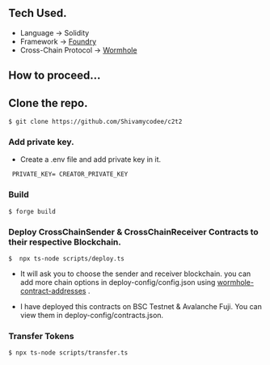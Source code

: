 ## Tech Used.

- Language -> Solidity
- Framework -> [Foundry](https://book.getfoundry.sh/)
- Cross-Chain Protocol -> [Wormhole](https://wormhole.com/docs/tutorials/by-product/contract-integrations/cross-chain-token-contracts/)

## How to proceed...


## Clone the repo.

```shell
$ git clone https://github.com/Shivamycodee/c2t2
```

### Add private key.

- Create a .env file and add private key in it.

```shell
 PRIVATE_KEY= CREATOR_PRIVATE_KEY
```

### Build

```shell
$ forge build
```

### Deploy CrossChainSender & CrossChainReceiver Contracts to their respective Blockchain.

```shell
$  npx ts-node scripts/deploy.ts
```

- It will ask you to choose the sender and receiver blockchain. you can add more chain options in deploy-config/config.json using [wormhole-contract-addresses](https://wormhole.com/docs/build/reference/contract-addresses/) . 

- I have deployed this contracts on BSC Testnet & Avalanche Fuji. You can view them in deploy-config/contracts.json.

### Transfer Tokens

```shell
$ npx ts-node scripts/transfer.ts
```

